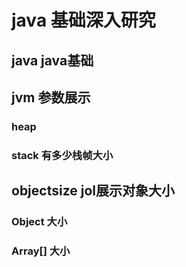 # java 基础深入研究

## java java基础

## jvm 参数展示
 ### heap
 ### stack 有多少栈帧大小

## objectsize jol展示对象大小

### Object 大小
### Array[] 大小

##



